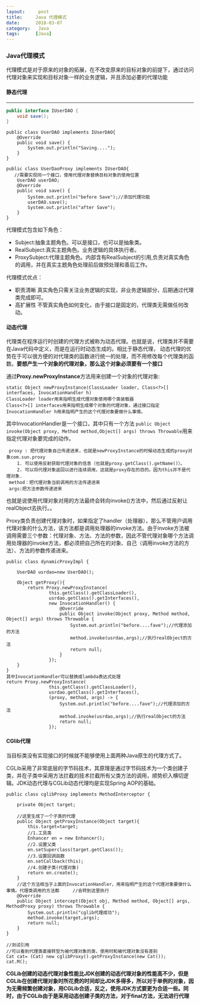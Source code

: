 ```yaml
---
layout:     post
title:     Java 代理模式
date:      2018-03-07
category:   Java
tags:      [Java] 
---
```

### Java代理模式

代理模式是对于原来的对象的拓展，在不改变原来的目标对象的前提下，通过访问代理对象来实现和目标对象一样的业务逻辑，并且添加必要的代理功能

#### 静态代理 

---

```java
public interface IUserDAO {
    void save();
}
```

```
public class UserDAO implements IUserDAO{
    @Override
    public void save() {
        System.out.println("Saving....");
    }
}
```

```
public class UserDaoProxy implements IUserDAO{  
   //需要实现同一个接口，使用代理对象替换目标对象的使用位置
    UserDAO userDAO;
    @Override
    public void save() {
        System.out.println("before Save");//添加代理功能
        userDAO.save();
        System.out.println("after Save");
    }
}

```

代理模式包含如下角色：

- Subject:抽象主题角色。可以是接口，也可以是抽象类。
- RealSubject:真实主题角色。业务逻辑的具体执行者。
- ProxySubject:代理主题角色。内部含有RealSubject的引用,负责对真实角色的调用，并在真实主题角色处理前后做预处理和善后工作。

代理模式优点：

- 职责清晰 真实角色只需关注业务逻辑的实现，非业务逻辑部分，后期通过代理类完成即可。
- 高扩展性 不管真实角色如何变化，由于接口是固定的，代理类无需做任何改动。

#### 动态代理

代理类在程序运行时创建的代理方式被称为动态代理。也就是说，代理类并不需要在Java代码中定义，而是在运行时动态生成的。相比于静态代理， 动态代理的优势在于可以很方便的对代理类的函数进行统一的处理，而不用修改每个代理类的函数。**要想产生一个对象的代理对象，那么这个对象必须要有一个接口**

通过**Proxy.newProxyInstance**方法用来创建一个对象的代理对象:

```
static Object newProxyInstance(ClassLoader loader, Class<?>[] interfaces, InvocationHandler h) 
ClassLoader loader用来指明生成代理对象使用哪个类装载器
Class<?>[] interfaces用来指明生成哪个对象的代理对象，通过接口指定
InvocationHandler h用来指明产生的这个代理对象要做什么事情。
```

其中InvocationHandler是一个接口，其中只有一个方法 `public Object invoke(Object proxy, Method method,Object[] args) throws Throwable`用来指定代理对象要完成的动作。

```
 proxy : 把代理对象自己传递进来，也就是newProxyInstance的时候动态生成的proxy对象com.sun.proxy
    1. 可以使用反射获取代理对象的信息（也就是proxy.getClass().getName()）。
    2. 可以将代理对象返回以进行连续调用，这就是proxy存在的目的。因为this并不是代理对象.
 method：把代理对象当前调用的方法传递进来 
 args:把方法参数传递进来
```

也就是说使用代理对象对用的方法最终会转向invoke()方法中，然后通过反射让realObject去执行。。

Proxy类负责创建代理对象时，如果指定了handler（处理器），那么不管用户调用代理对象的什么方法，该方法都是调用处理器的invoke方法。由于invoke方法被调用需要三个参数：代理对象、方法、方法的参数，因此不管代理对象哪个方法调用处理器的invoke方法，都必须把自己所在的对象、自己（调用invoke方法的方法）、方法的参数传递进来。

```
public class dynamicProxyImpl {

    UserDAO usrdao=new UserDAO();

    Object getProxy(){
        return Proxy.newProxyInstance(
                this.getClass().getClassLoader(),
                usrdao.getClass().getInterfaces(),
                new InvocationHandler() {
                    @Override
                    public Object invoke(Object proxy, Method method, Object[] args) throws Throwable {
                        System.out.println("before....fave");//代理添加的方法
                        method.invoke(usrdao,args);//执行realObject的方法
                        return null;
                    }
                });
    }
}
其中InvocationHandler可以替换成lambda表达式处理
return Proxy.newProxyInstance(
                this.getClass().getClassLoader(),
                usrdao.getClass().getInterfaces(),
                (proxy, method, args) -> {
                    System.out.println("before....fave");//代理添加的方法
                    method.invoke(usrdao,args);//执行realObject的方法
                    return null;
                });
```



#### CGlib代理

当目标类没有实现接口的时候就不能够使用上面两种Java原生的代理方式了。

CGLib采用了非常底层的字节码技术，其原理是通过字节码技术为一个类创建子类，并在子类中采用方法拦截的技术拦截所有父类方法的调用，顺势织入横切逻辑。JDK动态代理与CGLib动态代理均是实现Spring AOP的基础。

```
public class cglibProxy implements MethodInterceptor {

    private Object target;
	
	//这里生成了一个子类的代理
    public Object getProxyInstance(Object target){
        this.target=target;
        //1.工具类
        Enhancer en = new Enhancer();
        //2.设置父类
        en.setSuperclass(target.getClass());
        //3.设置回调函数
        en.setCallback(this);
        //4.创建子类(代理对象)
        return en.create();
    }
    //这个方法相当于上面的InvocationHandler，用来指明产生的这个代理对象要做什么事情。代理类调用的方法都     //会转到这里执行
    @Override
    public Object intercept(Object obj, Method method, Object[] args, MethodProxy proxy) throws Throwable {
        System.out.println("cglib代理成功");
        method.invoke(target,args);
        return null;
    }
}
```

```
//测试引用
//可以看到代理类直接转型为被代理对象的类，使用时和被代理对象没有差别
Cat cat= (Cat) new cglibProxy().getProxyInstance(new Cat());
cat.M();
```



 **CGLib创建的动态代理对象性能比JDK创建的动态代理对象的性能高不少，但是CGLib在创建代理对象时所花费的时间却比JDK多得多，所以对于单例的对象，因为无需频繁创建对象，用CGLib合适，反之，使用JDK方式要更为合适一些。同时，由于CGLib由于是采用动态创建子类的方法，对于final方法，无法进行代理**

